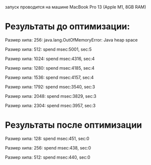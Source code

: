 запуск проводится на машине MacBook Pro 13 (Apple M1, 8GB RAM)

# Результаты до оптимизации:

Размер хипа: 256:
java.lang.OutOfMemoryError: Java heap space

Размер хипа: 512:
spend msec:5001, sec:5

Размер хипа: 1024:
spend msec:4316, sec:4

Размер хипа: 1280:
spend msec:4185, sec:4

Размер хипа: 1536:
spend msec:4157, sec:4

Размер хипа: 1792:
spend msec:3540, sec:3

Размер хипа: 2048:
spend msec:3829, sec:3

Размер хипа: 2304:
spend msec:3957, sec:3

# Результаты после оптимизации

Размер хипа: 128:
spend msec:451, sec:0

Размер хипа: 256:
spend msec:438, sec:0

Размер хипа: 512:
spend msec:440, sec:0





















